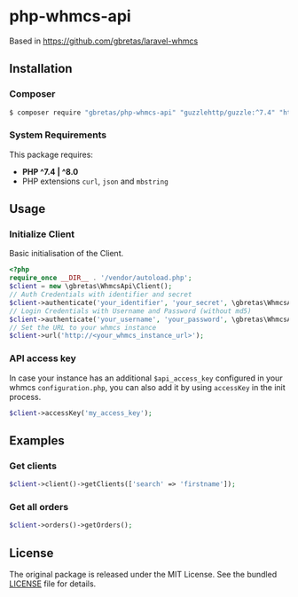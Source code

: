 # php-whmcs-api

Based in https://github.com/gbretas/laravel-whmcs

## Installation

### Composer

```bash
$ composer require "gbretas/php-whmcs-api" "guzzlehttp/guzzle:^7.4" "http-interop/http-factory-guzzle:^1.2"
```


### System Requirements

This package requires:
- **PHP ^7.4 | ^8.0**
- PHP extensions `curl`, `json` and `mbstring` 

## Usage

### Initialize Client 

Basic initialisation of the Client.

```php
<?php
require_once __DIR__ . '/vendor/autoload.php';
$client = new \gbretas\WhmcsApi\Client();
// Auth Credentials with identifier and secret
$client->authenticate('your_identifier', 'your_secret', \gbretas\WhmcsApi\Client::AUTH_API_CREDENTIALS);
// Login Credentials with Username and Password (without md5)
$client->authenticate('your_username', 'your_password', \gbretas\WhmcsApi\Client::AUTH_LOGIN_CREDENTIALS);
// Set the URL to your whmcs instance
$client->url('http://<your_whmcs_instance_url>');
```
### API access key

In case your instance has an additional `$api_access_key` configured in your whmcs `configuration.php`,
you can also add it by using `accessKey` in the init process.

```php
$client->accessKey('my_access_key');
```

## Examples

### Get clients

```php
$client->client()->getClients(['search' => 'firstname']);
```

### Get all orders

```php
$client->orders()->getOrders();
```

## License

The original package is released under the MIT License. See the bundled
[LICENSE](https://github.com/darthsoup/php-whmcs-api/blob/master/LICENSE.md) file for details.